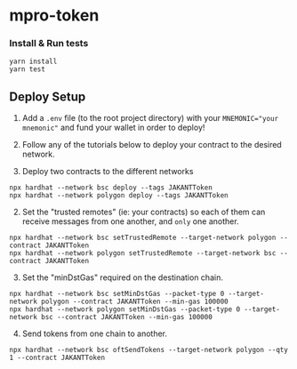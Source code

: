 # mpro-token

### Install & Run tests

```shell
yarn install
yarn test
```

## Deploy Setup

1. Add a `.env` file (to the root project directory) with your `MNEMONIC="your mnemonic"` and fund your wallet in order to deploy!
2. Follow any of the tutorials below to deploy your contract to the desired network.

1. Deploy two contracts to the different networks

```shell
npx hardhat --network bsc deploy --tags JAKANTToken
npx hardhat --network polygon deploy --tags JAKANTToken
```

2. Set the "trusted remotes" (ie: your contracts) so each of them can receive messages from one another, and `only` one another.

```shell
npx hardhat --network bsc setTrustedRemote --target-network polygon --contract JAKANTToken
npx hardhat --network polygon setTrustedRemote --target-network bsc --contract JAKANTToken
```

3. Set the "minDstGas" required on the destination chain.

```shell
npx hardhat --network bsc setMinDstGas --packet-type 0 --target-network polygon --contract JAKANTToken --min-gas 100000
npx hardhat --network polygon setMinDstGas --packet-type 0 --target-network bsc --contract JAKANTToken --min-gas 100000
```

4. Send tokens from one chain to another.

```shell
npx hardhat --network bsc oftSendTokens --target-network polygon --qty 1 --contract JAKANTToken
```



